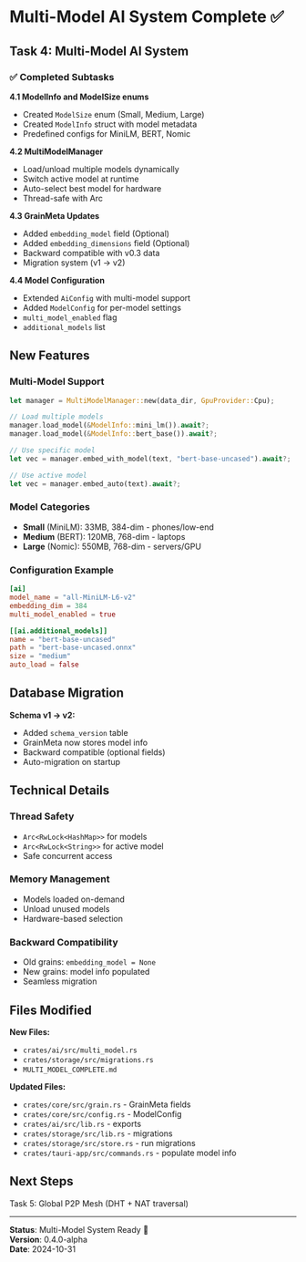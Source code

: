 # Multi-Model AI System Complete ✅

## Task 4: Multi-Model AI System

### ✅ Completed Subtasks

**4.1 ModelInfo and ModelSize enums**
- Created `ModelSize` enum (Small, Medium, Large)
- Created `ModelInfo` struct with model metadata
- Predefined configs for MiniLM, BERT, Nomic

**4.2 MultiModelManager**
- Load/unload multiple models dynamically
- Switch active model at runtime
- Auto-select best model for hardware
- Thread-safe with Arc<RwLock>

**4.3 GrainMeta Updates**
- Added `embedding_model` field (Optional)
- Added `embedding_dimensions` field (Optional)
- Backward compatible with v0.3 data
- Migration system (v1 → v2)

**4.4 Model Configuration**
- Extended `AiConfig` with multi-model support
- Added `ModelConfig` for per-model settings
- `multi_model_enabled` flag
- `additional_models` list

## New Features

### Multi-Model Support
```rust
let manager = MultiModelManager::new(data_dir, GpuProvider::Cpu);

// Load multiple models
manager.load_model(&ModelInfo::mini_lm()).await?;
manager.load_model(&ModelInfo::bert_base()).await?;

// Use specific model
let vec = manager.embed_with_model(text, "bert-base-uncased").await?;

// Use active model
let vec = manager.embed_auto(text).await?;
```

### Model Categories
- **Small** (MiniLM): 33MB, 384-dim - phones/low-end
- **Medium** (BERT): 120MB, 768-dim - laptops
- **Large** (Nomic): 550MB, 768-dim - servers/GPU

### Configuration Example
```toml
[ai]
model_name = "all-MiniLM-L6-v2"
embedding_dim = 384
multi_model_enabled = true

[[ai.additional_models]]
name = "bert-base-uncased"
path = "bert-base-uncased.onnx"
size = "medium"
auto_load = false
```

## Database Migration

**Schema v1 → v2:**
- Added `schema_version` table
- GrainMeta now stores model info
- Backward compatible (optional fields)
- Auto-migration on startup

## Technical Details

### Thread Safety
- `Arc<RwLock<HashMap>>` for models
- `Arc<RwLock<String>>` for active model
- Safe concurrent access

### Memory Management
- Models loaded on-demand
- Unload unused models
- Hardware-based selection

### Backward Compatibility
- Old grains: `embedding_model = None`
- New grains: model info populated
- Seamless migration

## Files Modified

**New Files:**
- `crates/ai/src/multi_model.rs`
- `crates/storage/src/migrations.rs`
- `MULTI_MODEL_COMPLETE.md`

**Updated Files:**
- `crates/core/src/grain.rs` - GrainMeta fields
- `crates/core/src/config.rs` - ModelConfig
- `crates/ai/src/lib.rs` - exports
- `crates/storage/src/lib.rs` - migrations
- `crates/storage/src/store.rs` - run migrations
- `crates/tauri-app/src/commands.rs` - populate model info

## Next Steps

Task 5: Global P2P Mesh (DHT + NAT traversal)

---

**Status**: Multi-Model System Ready 🚀  
**Version**: 0.4.0-alpha  
**Date**: 2024-10-31
